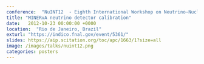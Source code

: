 ```yaml
---
conference:  "NuINT12  - Eighth International Workshop on Neutrino-Nucleus Interactions in the few-GeV Region"
title: "MINERvA neutrino detector calibration"
date:   2012-10-23 00:00:00 +0000
location:  "Rio de Janeiro, Brazil"
exturl: "https://indico.fnal.gov/event/5361/"
slides: https://aip.scitation.org/toc/apc/1663/1?size=all
image: /images/talks/nuint12.png
categories: posters
---
```



